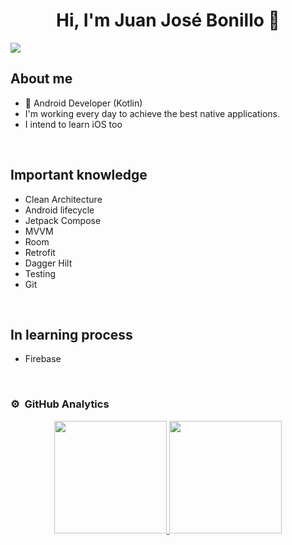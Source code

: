 <div align="center">
<h1 align="center">Hi, I'm Juan José Bonillo 👋</h1>
</div>
<img src="https://i.imgur.com/DE8EANX.jpg">

## About me

- 📲 Android Developer (Kotlin)
- I'm working every day to achieve the best native applications.
- I intend to learn iOS too
<br>

## Important knowledge

- Clean Architecture
- Android lifecycle
- Jetpack Compose
- MVVM
- Room
- Retrofit
- Dagger Hilt
- Testing
- Git
<br>

## In learning process

- Firebase
<br>

### ⚙️ &nbsp;GitHub Analytics

<p align="center">
<a href="https://github.com/JuJoDevs">
  <img height="180em" src="https://github-readme-stats-eight-theta.vercel.app/api?username=JuJoDevs&show_icons=true&theme=algolia&include_all_commits=true&count_private=true"/>
  <img height="180em" src="https://github-readme-stats-eight-theta.vercel.app/api/top-langs/?username=JuJoDevs&layout=compact&langs_count=8&theme=algolia"/>
</a>
</p>
